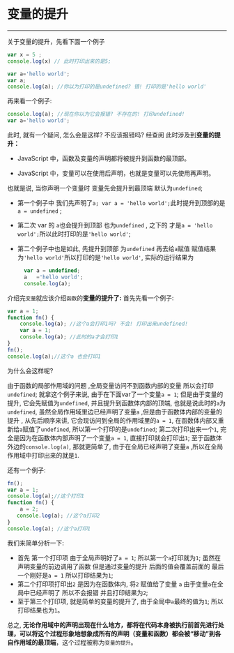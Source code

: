 # 变量的提升

---

关于变量的提升，先看下面一个例子

```javascript
var x = 5 ;
console.log(x) // 此时打印出来的是5;

var a='hello world';
var a;
console.log(a); //你以为打印的是undefined? 错! 打印的是'hello world'
```

再来看一个例子:

```javascript
console.log(a); //现在你以为它会报错? 不存在的! 打印undefined!
var a='hello world';
```

此时, 就有一个疑问, 怎么会是这样?
不应该报错吗?
经查阅 此时涉及到**变量的提升：**

- JavaScript 中，函数及变量的声明都将被提升到函数的最顶部。

- JavaScript 中，变量可以在使用后声明，也就是变量可以先使用再声明。

也就是说, 当你声明一个变量时 变量先会提升到最顶端 默认为`undefined`;

- 第一个例子中 我们先声明了`a; var a = 'hello world';`此时提升到顶部的是
  `a = undefined` ;
- 第二次 var 的 `a`也会提升到顶部 也为`undefined` , 之下的 才是`a = 'hello world';`所以此时打印的是`'hello world'`;
- 第二个例子中也是如此, 先提升到顶部 为`undefined` 再去给`a`赋值 赋值结果为`'hello world'`所以打印的是`'hello world'`,
  实际的运行结果为

  ```javascript
    var a = undefined;
    a   ='hello world';
    console.log(a);
  ```

介绍完`变量`就应该介绍`函数`的**变量的提升了:**
首先先看一个例子:

```javascript
var a = 1;
function fn() {
    console.log(a); //这个a会打印1吗? 不会! 打印出来undefined!
    var a = 1;
    console.log(a); //此时的a才会打印1
}
fn();
console.log(a);//这个a 也会打印1
```

为什么会这样呢?

  由于函数的局部作用域的问题 ,全局变量访问不到函数内部的变量 所以会打印`undefined`; 就拿这个例子来说, 由于在下面var了一个变量`a = 1`; 但是由于变量的提升, 它会先赋值为`undefined`, 并且提升到函数体内部的顶端, 也就是说此时的`a`为`undefined`, 虽然全局作用域里边已经声明了变量`a` ,但是由于函数体内部的变量的提升 , 从先后顺序来讲, 它会现访问到全局的作用域里的`a = 1`, 在函数体内部又重新给`a`赋值了`undefined`, 所以第一个打印的是`undefined`; 第二次打印出来一个`1`, 完全是因为在函数体内部声明了一个变量`a = 1`, 直接打印就会打印出`1`; 至于函数体外边的`console.log(a)`, 那就更简单了, 由于在全局已经声明了变量`a` ,所以在全局作用域中打印出来的就是`1`.
  
还有一个例子:

```javascript
fn();
var a = 1;
console.log(a);//这个打印1
function fn() {
    a = 2;
   console.log(a); //这个a打印2
}
console.log(a); //这个a打印1
```

我们来简单分析一下:

- 首先 第一个打印项 由于全局声明好了`a = 1`; 所以第一个`a`打印就为`1`;
虽然在声明变量的前边调用了函数 但是通过变量的提升 后面的值会覆盖前面的 最后一个刚好是`a = 1` 所以打印结果为`1`;
- 第二个打印项打印出`2` 是因为在函数体内, 将`2` 赋值给了变量 `a` 由于变量`a`在全局中已经声明了 所以不会报错 并且打印结果为`2`;
- 至于第三个打印项, 就是简单的变量的提升了, 由于全局中`a`最终的值为`1`; 所以打印结果也为`1`。

总之,  **无论作用域中的声明出现在什么地方，都将在代码本身被执行前首先进行处理，可以将这个过程形象地想象成所有的声明（变量和函数）都会被“移动”到各自作用域的最顶端**，这个过程被称为`变量的提升`。
